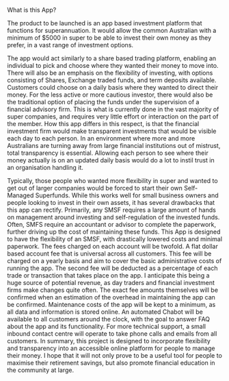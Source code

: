 What is this App? 

The product to be launched is an app based investment platform that functions for superannuation. It would allow the common Australian with a minimum of $5000 in super to be able to invest their own money as they prefer, in a vast range of investment options. 

The app would act similarly to a share based trading platform, enabling an individual to pick and choose where they wanted their money to move into. There will also be an emphasis on the flexibility of investing, with options consisting of Shares, Exchange traded funds, and term deposits available. Customers could choose on a daily basis where they wanted to direct their money. 
For the less active or more cautious investor, there would also be the traditional option of placing the funds under the supervision of a financial advisory firm. This is what is currently done in the vast majority of super companies, and requires very little effort or interaction on the part of the member. How this app differs in this respect, is that the financial investment firm would make transparent investments that would be visible each day to each person. 
In an environment where more and more Australians are turning away from large financial institutions out of mistrust, total transparency is essential. Allowing each person to see where their money actually is on an updated daily basis would do a lot to instil trust in an organisation handling it. 

Typically, those people who wanted more flexibility in super and wanted to get out of larger companies would be forced to start their own Self-Managed Superfunds. While this works well for small business owners and people looking to invest in their own assets, it has several drawbacks that this app can rectify. Primarily, any SMSF requires a large amount of hands on management around investing and self-regulation of the invested funds. Often, SMFS require an accountant or advisor to complete the paperwork, further driving up the cost of maintaining these funds. This App is designed to have the flexibility of an SMSF, with drastically lowered costs and minimal paperwork. 
The fees charged on each account will be twofold. A flat dollar based account fee that is universal across all customers. This fee will be charged on a yearly basis and aim to cover the basic administrative costs of running the app. The second fee will be deducted as a percentage of each trade or transaction that takes place on the app. I anticipate this being a huge source of potential revenue, as day traders and financial investment firms make changes quite often. 
The exact fee amounts themselves will be confirmed when an estimation of the overhead in maintaining the app can be confirmed. 
Maintenance costs of the app will be kept to a minimum, as all data and information is stored online. 
An automated Chabot will be available to all customers around the clock, with the goal to answer FAQ about the app and its functionality. For more technical support, a small inbound contact centre will operate to take phone calls and emails from all customers.
In summary, this project is designed to incorporate flexibility and transparency into an accessible online platform for people to manage their money. I hope that it will not only prove to be a useful tool for people to maximise their retirement savings, but also promote financial education in the community at large. 
